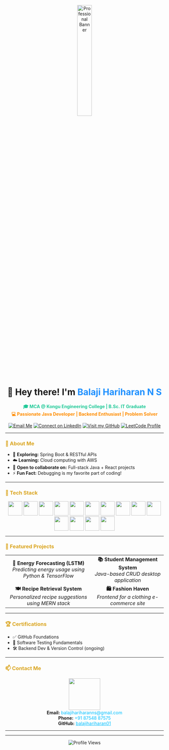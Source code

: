 <!-- Header GIF -->
<p align="center">
  <img src="https://github.com/rajput2107/rajput2107/blob/master/Assets/Developer.gif?raw=true" width="30%" alt="Professional Banner">
</p>

<h1 align="center"><b>👋 Hey there! I'm <span style="color:#1e90ff">Balaji Hariharan N S</span></b></h1>

<p align="center">
  <span style="color:#20c997"><b>🎓 MCA @ Kongu Engineering College | B.Sc. IT Graduate</b></span><br>
  <span style="color:#ff8c00"><b>💻 Passionate Java Developer | Backend Enthusiast | Problem Solver</b></span>
</p>

<p align="center">
  <a href="mailto:balajihariharanns@gmail.com"><img src="https://img.shields.io/badge/Gmail-D14836?style=for-the-badge&logo=gmail&logoColor=white" title="Email Me"/></a>
  <a href="https://www.linkedin.com/in/n-s-balaji-hariharan-28109a24a/"><img src="https://img.shields.io/badge/LinkedIn-0077B5?style=for-the-badge&logo=linkedin&logoColor=white" title="Connect on LinkedIn"/></a>
  <a href="https://github.com/balajihariharan01"><img src="https://img.shields.io/badge/GitHub-181717?style=for-the-badge&logo=github&logoColor=white" title="Visit my GitHub"/></a>
  <a href="https://leetcode.com/u/balajihariharan/"><img src="https://img.shields.io/badge/LeetCode-F89F1B?style=for-the-badge&logo=leetcode&logoColor=white" title="LeetCode Profile"/></a>
</p>

---

### <span style="color:#DAA520"><b>🌟 About Me</b></span>

- 🔭 <b>Exploring:</b> Spring Boot & RESTful APIs  
- ☁️ <b>Learning:</b> Cloud computing with AWS  
- 👯 <b>Open to collaborate on:</b> Full-stack Java + React projects  
- ⚡ <b>Fun Fact:</b> Debugging is my favorite part of coding!  

---

### <span style="color:#DAA520"><b>💼 Tech Stack</b></span>

<p align="center">
  <a href="#" title="Java"><img src="https://skillicons.dev/icons?i=java" height="45"/></a>
  <a href="#" title="Python"><img src="https://skillicons.dev/icons?i=python" height="45"/></a>
  <a href="#" title="C"><img src="https://skillicons.dev/icons?i=c" height="45"/></a>
  <a href="#" title="JavaScript"><img src="https://skillicons.dev/icons?i=js" height="45"/></a>
  <a href="#" title="HTML"><img src="https://skillicons.dev/icons?i=html" height="45"/></a>
  <a href="#" title="CSS"><img src="https://skillicons.dev/icons?i=css" height="45"/></a>
  <a href="#" title="React"><img src="https://skillicons.dev/icons?i=react" height="45"/></a>
  <a href="#" title="Node.js"><img src="https://skillicons.dev/icons?i=nodejs" height="45"/></a>
  <a href="#" title="MongoDB"><img src="https://skillicons.dev/icons?i=mongodb" height="45"/></a>
  <a href="#" title="MySQL"><img src="https://skillicons.dev/icons?i=mysql" height="45"/></a>
  <a href="#" title="Git"><img src="https://skillicons.dev/icons?i=git" height="45"/></a>
  <a href="#" title="VS Code"><img src="https://skillicons.dev/icons?i=vscode" height="45"/></a>
  <a href="#" title="Eclipse"><img src="https://skillicons.dev/icons?i=eclipse" height="45"/></a>
  <a href="#" title="AWS"><img src="https://skillicons.dev/icons?i=aws" height="45"/></a>
</p>

---

### <span style="color:#DAA520"><b>🚀 Featured Projects</b></span>

<table>
  <tr>
    <td align="center"><b>🔋 Energy Forecasting (LSTM)</b><br><i>Predicting energy usage using Python & TensorFlow</i></td>
    <td align="center"><b>📚 Student Management System</b><br><i>Java-based CRUD desktop application</i></td>
  </tr>
  <tr>
    <td align="center"><b>🍽️ Recipe Retrieval System</b><br><i>Personalized recipe suggestions using MERN stack</i></td>
    <td align="center"><b>🛍️ Fashion Haven</b><br><i>Frontend for a clothing e-commerce site</i></td>
  </tr>
</table>

---

### <span style="color:#DAA520"><b>🏆 Certifications</b></span>

- ✅ GitHub Foundations  
- 🧪 Software Testing Fundamentals  
- 🛠️ Backend Dev & Version Control (ongoing)

---

### <span style="color:#DAA520"><b>📫 Contact Me</b></span>

<p align="center">
  <img src="https://media.giphy.com/media/LmNwrBhejkK9EFP504/giphy.gif" width="100px"><br>
  <strong>Email:</strong> <span style="color:#00BFFF">balajihariharanns@gmail.com</span><br>
  <strong>Phone:</strong> <span style="color:#00BFFF">+91 87548 87575</span><br>
  <strong>GitHub:</strong> <a href="https://github.com/balajihariharan01" style="color:#00BFFF">balajihariharan01</a>
</p>

---



---

<p align="center">
  <img src="https://komarev.com/ghpvc/?username=balajihariharan01&label=Profile%20views&color=00CED1&style=flat" alt="Profile Views">
</p>
